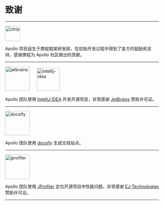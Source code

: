 # 致谢

<hr />
<img src="zh/images/community/ctrip.png" alt="ctrip" style="height: 50px">

Apollo 项目诞生于携程框架研发部，在初始开发过程中得到了各方的鼓励和支持，感谢携程为 Apollo 社区做出的贡献。

<hr />
<img src="en/images/community/jetbrains.svg" alt="jetbrains" style="height: 80px; margin-right: 20px">
<img src="en/images/community/intellij-idea.svg" alt="intellij-idea" style="width: 75px" >

Apollo 团队使用 [IntelliJ IDEA](https://www.jetbrains.com/idea/) 开发开源项目，非常感谢 [JetBrains](https://www.jetbrains.com/) 赞助许可证。
<hr />

<img src="en/images/community/docsify.svg" alt="docsify" style="height: 80px">

Apollo 团队使用 [docsify](https://docsify.js.org/) 生成文档站点。

<hr />
<img src="en/images/community/jprofiler.png" alt="jprofiler" style="height: 80px">

Apollo 团队使用 [JProfiler](https://www.ej-technologies.com/products/jprofiler/overview.html) 定位开源项目中性能问题，非常感谢 [EJ-Technologies](https://www.ej-technologies.com/) 赞助许可证。
<hr />
